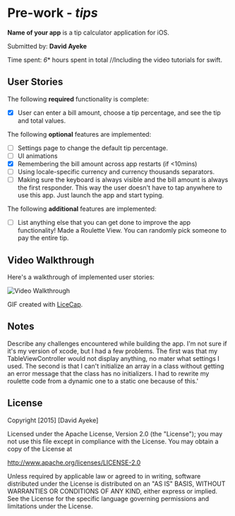 # Pre-work - *tips*

**Name of your app** is a tip calculator application for iOS.

Submitted by: **David Ayeke**

Time spent: *6** hours spent in total
//Including the video tutorials for swift. 

## User Stories

The following **required** functionality is complete:
* [x] User can enter a bill amount, choose a tip percentage, and see the tip and total values.

The following **optional** features are implemented:
* [ ] Settings page to change the default tip percentage.
* [ ] UI animations
* [x] Remembering the bill amount across app restarts (if <10mins)
* [ ] Using locale-specific currency and currency thousands separators.
* [ ] Making sure the keyboard is always visible and the bill amount is always the first responder. This way the user doesn't have to tap anywhere to use this app. Just launch the app and start typing.

The following **additional** features are implemented:

- [ ] List anything else that you can get done to improve the app functionality!
Made a Roulette View. You can randomly pick someone to pay the entire tip.

## Video Walkthrough

Here's a walkthrough of implemented user stories:

<img src='http://i.imgur.com/PDTk7GI.gif' title='Video Walkthrough' width='' alt='Video Walkthrough' />

GIF created with [LiceCap](http://www.cockos.com/licecap/).

## Notes

Describe any challenges encountered while building the app.
I'm not sure if it's my version of xcode, but I had a few problems.
The first was that my TableViewController would not display anything, no mater what settings I used.
The second is that I can't initialize an array in a class without getting an error message that the class
has no initializers. I had to rewrite my roulette code from a dynamic one to a static one because of this.'

## License

Copyright [2015] [David Ayeke]

Licensed under the Apache License, Version 2.0 (the "License");
you may not use this file except in compliance with the License.
You may obtain a copy of the License at

http://www.apache.org/licenses/LICENSE-2.0

Unless required by applicable law or agreed to in writing, software
distributed under the License is distributed on an "AS IS" BASIS,
WITHOUT WARRANTIES OR CONDITIONS OF ANY KIND, either express or implied.
See the License for the specific language governing permissions and
limitations under the License.

